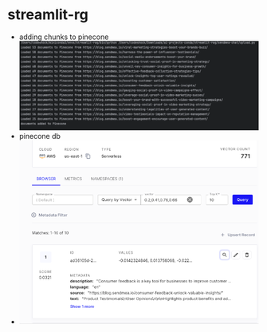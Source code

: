 # streamlit-rg

- adding chunks to pinecone
![img.png](img.png)
- pinecone db
- ![img_1.png](img_1.png)